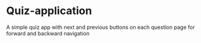 # Quiz-application
A simple quiz app with next and previous buttons on each question page for forward and backward navigation
